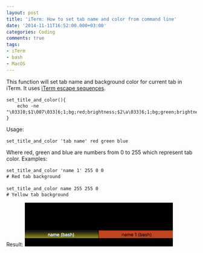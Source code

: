 ```yaml
---
layout: post
title: 'iTerm: How to set tab name and color from command line'
date: '2014-11-11T16:52:00.000+03:00'
categories: Coding
comments: true
tags:
- iTerm
- bash
- MacOS
---
```


This function will set tab name and background color for current tab in iTerm. It uses [iTerm escape sequences](https://iterm2.com/documentation-escape-codes.html).

	set_title_and_color(){
	    echo -ne "\033]0;$1\007\033]6;1;bg;red;brightness;$2\a\033]6;1;bg;green;brightness;$3\a\033]6;1;bg;blue;brightness;$4\a"
	}

Usage:

	set_title_and_color 'tab name' red green blue
	
Where red, green and blue are numbers from 0 to 255 which represent tab color. Examples:

	set_title_and_color 'name 1' 255 0 0
	# Red tab background

	set_title_and_color name 255 255 0
	# Yellow tab background

Result:
![](/assets/images/2014/iterm_tab.png)
